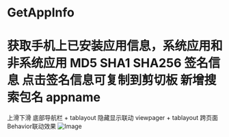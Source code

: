 # GetAppInfo
获取手机上已安装应用信息，系统应用和 非系统应用
MD5 SHA1 SHA256 签名信息 点击签名信息可复制到剪切板
新增搜索包名 appname
===================
上滑下滑 底部导航栏 + tablayout 隐藏显示联动
viewpager + tablayout 跨页面 Behavior联动效果
![Image](https://github.com/sunan-n/GetAppInfo/blob/master/device-2020-03-02-091233.png)



